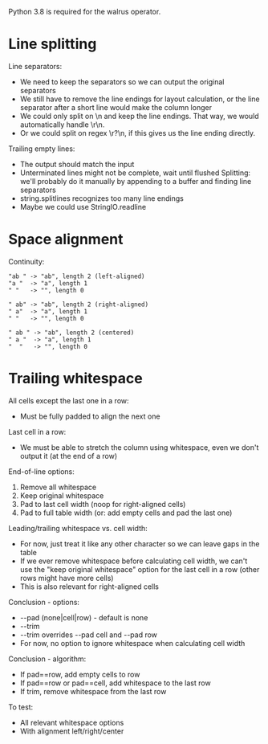 Python 3.8 is required for the walrus operator.

Line splitting
==============

Line separators:
  * We need to keep the separators so we can output the original separators
  * We still have to remove the line endings for layout calculation, or the
    line separator after a short line would make the column longer
  * We could only split on \n and keep the line endings. That way, we would
    automatically handle \r\n.
  * Or we could split on regex \r?\n, if this gives us the line ending
    directly.

Trailing empty lines: 
  * The output should match the input
  * Unterminated lines might not be complete, wait until flushed
  Splitting: we'll probably do it manually by appending to a buffer and
  finding line separators
  * string.splitlines recognizes too many line endings
  * Maybe we could use StringIO.readline 


Space alignment
===============

Continuity:

    "ab " -> "ab", length 2 (left-aligned)
    "a "  -> "a", length 1
    " "   -> "", length 0

    " ab" -> "ab", length 2 (right-aligned)
    " a"  -> "a", length 1
    " "   -> "", length 0

    " ab " -> "ab", length 2 (centered)
    " a "  -> "a", length 1
    "  "   -> "", length 0


Trailing whitespace
===================

All cells except the last one in a row:
  * Must be fully padded to align the next one

Last cell in a row:
  * We must be able to stretch the column using whitespace, even we don't output
    it (at the end of a row)

End-of-line options:
  1. Remove all whitespace
  1. Keep original whitespace
  1. Pad to last cell width (noop for right-aligned cells)
  1. Pad to full table width (or: add empty cells and pad the last one)

Leading/trailing whitespace vs. cell width:
  * For now, just treat it like any other character so we can leave gaps in the
    table
  * If we ever remove whitespace before calculating cell width, we can't use the
    "keep original whitespace" option for the last cell in a row (other rows
    might have more cells)
  * This is also relevant for right-aligned cells

Conclusion - options:
  * --pad (none|cell|row)  - default is none
  * --trim
  * --trim overrides --pad cell and --pad row
  * For now, no option to ignore whitespace when calculating cell width

Conclusion - algorithm:
  * If pad==row, add empty cells to row
  * If pad==row or pad==cell, add whitespace to the last row
  * If trim, remove whitespace from the last row

To test:
  * All relevant whitespace options
  * With alignment left/right/center
